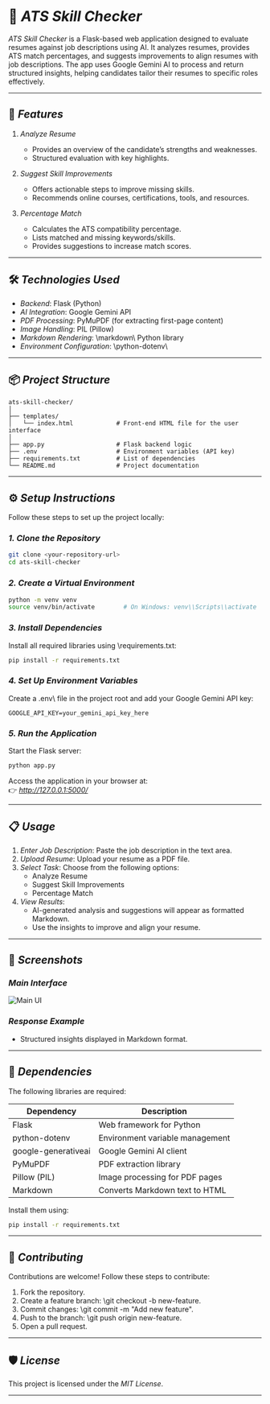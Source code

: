 
# 📄 *ATS Skill Checker*

*ATS Skill Checker* is a Flask-based web application designed to evaluate resumes against job descriptions using AI. It analyzes resumes, provides ATS match percentages, and suggests improvements to align resumes with job descriptions. The app uses Google Gemini AI to process and return structured insights, helping candidates tailor their resumes to specific roles effectively.

---

## 🚀 *Features*

1. *Analyze Resume*  
   - Provides an overview of the candidate’s strengths and weaknesses.  
   - Structured evaluation with key highlights.

2. *Suggest Skill Improvements*  
   - Offers actionable steps to improve missing skills.  
   - Recommends online courses, certifications, tools, and resources.

3. *Percentage Match*  
   - Calculates the ATS compatibility percentage.  
   - Lists matched and missing keywords/skills.  
   - Provides suggestions to increase match scores.

---

## 🛠 *Technologies Used*

- *Backend*: Flask (Python)
- *AI Integration*: Google Gemini API  
- *PDF Processing*: PyMuPDF (for extracting first-page content)  
- *Image Handling*: PIL (Pillow)  
- *Markdown Rendering*: \markdown\ Python library  
- *Environment Configuration*: \python-dotenv\

---

## 📦 *Project Structure*

```plaintext
ats-skill-checker/
│
├── templates/
│   └── index.html            # Front-end HTML file for the user interface
│
├── app.py                    # Flask backend logic
├── .env                      # Environment variables (API key)
├── requirements.txt          # List of dependencies
└── README.md                 # Project documentation
```

---

## ⚙ *Setup Instructions*

Follow these steps to set up the project locally:

### *1. Clone the Repository*
```bash
git clone <your-repository-url>
cd ats-skill-checker
```

### *2. Create a Virtual Environment*
```bash
python -m venv venv
source venv/bin/activate        # On Windows: venv\\Scripts\\activate
```

### *3. Install Dependencies*
Install all required libraries using \requirements.txt\:
```bash
pip install -r requirements.txt
```

### *4. Set Up Environment Variables*
Create a \.env\ file in the project root and add your Google Gemini API key:

```plaintext
GOOGLE_API_KEY=your_gemini_api_key_here
```

### *5. Run the Application*
Start the Flask server:

```bash
python app.py
```

Access the application in your browser at:  
👉 *http://127.0.0.1:5000/*

---

## 📋 *Usage*

1. *Enter Job Description*: Paste the job description in the text area.  
2. *Upload Resume*: Upload your resume as a PDF file.  
3. *Select Task*: Choose from the following options:  
   - Analyze Resume  
   - Suggest Skill Improvements  
   - Percentage Match  
4. *View Results*:  
   - AI-generated analysis and suggestions will appear as formatted Markdown.  
   - Use the insights to improve and align your resume.  

---

## 🎨 *Screenshots*

### *Main Interface*
![Main UI](https://via.placeholder.com/600x400.png?text=UI+Image+Placeholder)

### *Response Example*
- Structured insights displayed in Markdown format.  

---

## 🧩 *Dependencies*

The following libraries are required:

| Dependency             | Description                              |
|------------------------|------------------------------------------|
| Flask                  | Web framework for Python                |
| python-dotenv          | Environment variable management         |
| google-generativeai    | Google Gemini AI client                 |
| PyMuPDF                | PDF extraction library                  |
| Pillow (PIL)           | Image processing for PDF pages          |
| Markdown               | Converts Markdown text to HTML          |

Install them using:
```bash
pip install -r requirements.txt
```

---

## 🤝 *Contributing*

Contributions are welcome! Follow these steps to contribute:  
1. Fork the repository.  
2. Create a feature branch: \git checkout -b new-feature\.  
3. Commit changes: \git commit -m "Add new feature"\.  
4. Push to the branch: \git push origin new-feature\.  
5. Open a pull request.  

---

## 🛡 *License*

This project is licensed under the *MIT License*.

---


